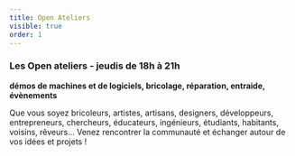 ```yaml
---
title: Open Ateliers
visible: true
order: 1
---
```

### Les Open ateliers - jeudis de 18h à 21h
**démos de machines et de logiciels, bricolage, réparation, entraide, évènements**

Que vous soyez bricoleurs, artistes, artisans, designers, développeurs, entrepreneurs, chercheurs, éducateurs, ingénieurs, étudiants, habitants, voisins, rêveurs... Venez rencontrer la communauté et échanger autour de vos idées et projets !